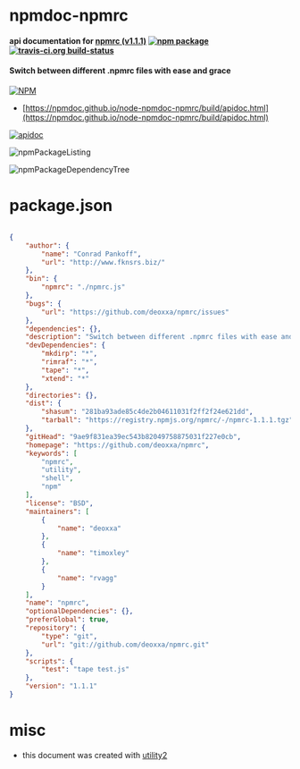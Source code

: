 # npmdoc-npmrc

#### api documentation for  [npmrc (v1.1.1)](https://github.com/deoxxa/npmrc)  [![npm package](https://img.shields.io/npm/v/npmdoc-npmrc.svg?style=flat-square)](https://www.npmjs.org/package/npmdoc-npmrc) [![travis-ci.org build-status](https://api.travis-ci.org/npmdoc/node-npmdoc-npmrc.svg)](https://travis-ci.org/npmdoc/node-npmdoc-npmrc)

#### Switch between different .npmrc files with ease and grace

[![NPM](https://nodei.co/npm/npmrc.png?downloads=true&downloadRank=true&stars=true)](https://www.npmjs.com/package/npmrc)

- [https://npmdoc.github.io/node-npmdoc-npmrc/build/apidoc.html](https://npmdoc.github.io/node-npmdoc-npmrc/build/apidoc.html)

[![apidoc](https://npmdoc.github.io/node-npmdoc-npmrc/build/screenCapture.buildCi.browser.%252Ftmp%252Fbuild%252Fapidoc.html.png)](https://npmdoc.github.io/node-npmdoc-npmrc/build/apidoc.html)

![npmPackageListing](https://npmdoc.github.io/node-npmdoc-npmrc/build/screenCapture.npmPackageListing.svg)

![npmPackageDependencyTree](https://npmdoc.github.io/node-npmdoc-npmrc/build/screenCapture.npmPackageDependencyTree.svg)



# package.json

```json

{
    "author": {
        "name": "Conrad Pankoff",
        "url": "http://www.fknsrs.biz/"
    },
    "bin": {
        "npmrc": "./npmrc.js"
    },
    "bugs": {
        "url": "https://github.com/deoxxa/npmrc/issues"
    },
    "dependencies": {},
    "description": "Switch between different .npmrc files with ease and grace",
    "devDependencies": {
        "mkdirp": "*",
        "rimraf": "*",
        "tape": "*",
        "xtend": "*"
    },
    "directories": {},
    "dist": {
        "shasum": "281ba93ade85c4de2b04611031f2ff2f24e621dd",
        "tarball": "https://registry.npmjs.org/npmrc/-/npmrc-1.1.1.tgz"
    },
    "gitHead": "9ae9f831ea39ec543b82049758875031f227e0cb",
    "homepage": "https://github.com/deoxxa/npmrc",
    "keywords": [
        "npmrc",
        "utility",
        "shell",
        "npm"
    ],
    "license": "BSD",
    "maintainers": [
        {
            "name": "deoxxa"
        },
        {
            "name": "timoxley"
        },
        {
            "name": "rvagg"
        }
    ],
    "name": "npmrc",
    "optionalDependencies": {},
    "preferGlobal": true,
    "repository": {
        "type": "git",
        "url": "git://github.com/deoxxa/npmrc.git"
    },
    "scripts": {
        "test": "tape test.js"
    },
    "version": "1.1.1"
}
```



# misc
- this document was created with [utility2](https://github.com/kaizhu256/node-utility2)
